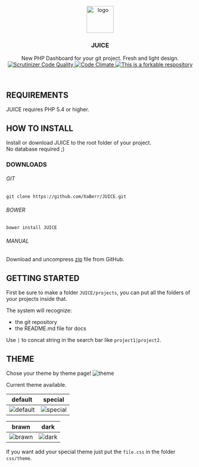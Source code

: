 <p align="center">
    <img src="https://user-images.githubusercontent.com/16030020/50683349-06bcc100-1012-11e9-894c-39f732c037e4.png" alt="logo" width=72 height=72>
  <h3 align="center">JUICE</h3>
  <p align="center">
  New PHP Dashboard for your git project. Fresh and light design.
    <br>
    <a href="https://scrutinizer-ci.com/g/XaBerr/JUICE/?branch=master">
      <img src="https://scrutinizer-ci.com/g/XaBerr/JUICE/badges/quality-score.png?b=master" alt="Scrutinizer Code Quality">
    </a>
    <a href="https://codeclimate.com/github/XaBerr/JUICE">
      <img src="https://codeclimate.com/github/XaBerr/JUICE/badges/gpa.svg" alt="Code Climate">
    </a>
    <a href="https://basicallydan.github.io/forkability/?u=XaBerr&r=JUICE&l=PHP">
      <img src="https://img.shields.io/badge/forkable-yes-brightgreen.svg" alt="This is a forkable respository">
    </a>
  </p>
</p>
<br>


## REQUIREMENTS
JUICE requires PHP 5.4 or higher.
## HOW TO INSTALL
Install or download JUICE to the root folder of your project.<br>
No database required ;)
### DOWNLOADS
###### GIT
```
git clone https://github.com/XaBerr/JUICE.git
```
###### BOWER
```
bower install JUICE
```
###### MANUAL
Download and uncompress [zip](https://github.com/XaBerr/JUICE/archive/master.zip) file from GitHub.

## GETTING STARTED
First be sure to make a folder `JUICE/projects`, you can put all the folders of your projects inside that.

The system will recognize:
- the git repository
- the README.md file for docs

Use `|` to concat string in the search bar like `project1|project2`.



## THEME
Chose your theme by theme page!
![theme](https://user-images.githubusercontent.com/16030020/44211019-399c1080-a168-11e8-8aca-39faaa77dbf6.JPG)

Current theme available.


| default | special |
| --- | --- |
|![default](https://user-images.githubusercontent.com/16030020/44211015-399c1080-a168-11e8-9e8e-fc8168b25ce2.JPG)|![special](https://user-images.githubusercontent.com/16030020/44211018-399c1080-a168-11e8-9dcf-eda801508d33.JPG)|

| brawn | dark |
| --- | --- |
|![brawn](https://user-images.githubusercontent.com/16030020/44211013-39037a00-a168-11e8-9a4d-fa159869e7ce.JPG)|![dark](https://user-images.githubusercontent.com/16030020/44211014-399c1080-a168-11e8-916d-b4124f28fb58.JPG)



If you want add your special theme just put the `file.css` in the folder `css/theme`.
